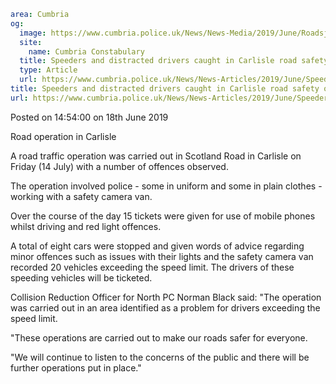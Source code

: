 ```yaml
area: Cumbria
og:
  image: https://www.cumbria.police.uk/News/News-Media/2019/June/Roadsjpg.jpg
  site:
    name: Cumbria Constabulary
  title: Speeders and distracted drivers caught in Carlisle road safety operation
  type: Article
  url: https://www.cumbria.police.uk/News/News-Articles/2019/June/Speeders-and-distracted-drivers-caught-in-Carlisle-road-safety-operation.aspx
title: Speeders and distracted drivers caught in Carlisle road safety operation
url: https://www.cumbria.police.uk/News/News-Articles/2019/June/Speeders-and-distracted-drivers-caught-in-Carlisle-road-safety-operation.aspx
```

Posted on 14:54:00 on 18th June 2019

Road operation in Carlisle

A road traffic operation was carried out in Scotland Road in Carlisle on Friday (14 July) with a number of offences observed.

The operation involved police - some in uniform and some in plain clothes - working with a safety camera van.

Over the course of the day 15 tickets were given for use of mobile phones whilst driving and red light offences.

A total of eight cars were stopped and given words of advice regarding minor offences such as issues with their lights and the safety camera van recorded 20 vehicles exceeding the speed limit. The drivers of these speeding vehicles will be ticketed.

Collision Reduction Officer for North PC Norman Black said: "The operation was carried out in an area identified as a problem for drivers exceeding the speed limit.

"These operations are carried out to make our roads safer for everyone.

"We will continue to listen to the concerns of the public and there will be further operations put in place."
